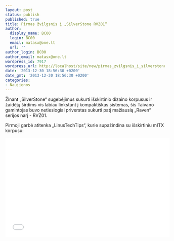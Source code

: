 ```yaml
---
layout: post
status: publish
published: true
title: Pirmas žvilgsnis į „SilverStone RVZ01“
author:
  display_name: BC00
  login: BC00
  email: matasx@one.lt
  url: ''
author_login: BC00
author_email: matasx@one.lt
wordpress_id: 7917
wordpress_url: http://localhost/site/new/pirmas_zvilgsnis_i_silverstone_rvz01_/
date: '2013-12-30 18:56:30 +0200'
date_gmt: '2013-12-30 18:56:30 +0200'
categories:
- Naujienos
---
```

<p>
	Žinant &bdquo;SilverStone&ldquo; sugebėjimus sukurti i&scaron;skirtinio dizaino korpusus ir žaidėjų &scaron;irdims vis labiau linkstant į kompakti&scaron;kas sistemas, &scaron;is Taivano gamintojas buvo netiesiogiai priverstas sukurti patį mažiausią &bdquo;Raven&ldquo; serijos narį - RVZ01.</p>
<p>
	Pirmoji garbė atitenka &bdquo;LinusTechTips&ldquo;, kurie supažindina su i&scaron;skirtiniu mITX korpusu:</p>
<p>
	<iframe allowfullscreen="" frameborder="0" height="315" src="//www.youtube.com/embed/FbhPMe7T27Y?list=UUXuqSBlHAE6Xw-yeJA0Tunw" width="520"></iframe></p>

